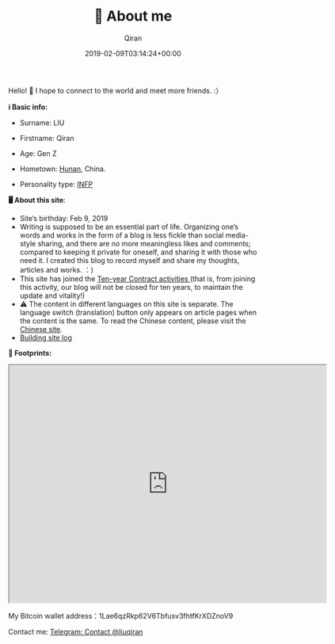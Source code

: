 ﻿---
title: 👤 About me
author: Qiran
type: post
date: 2019-02-09T03:14:24+00:00
aliases: ["/en/about-me-2/"]
views:
  - 4
wp_last_modified_info:
  - 2019-04-16 @ 6:29 AM
tags:
  - Building Site
---
Hello! 👋  I hope to connect to the world and meet more friends. :）

**ℹ️ Basic info:**

- Surname: LIU

- Firstname: Qiran

- Age: Gen Z

- Hometown: [Hunan](https://en.wikipedia.org/wiki/Hunan), China.

- Personality type: [INFP](https://www.16personalities.com/infp-personality])

**🖥️ About this site**:

- Site’s birthday: Feb 9, 2019
- Writing is supposed to be an essential part of life. Organizing one’s words and works in the form of a blog is less fickle than social media-style sharing, and there are no more meaningless likes and comments; compared to keeping it private for oneself, and sharing it with those who need it. I created this blog to record myself and share my thoughts, articles and works. ：)
- This site has joined the [Ten-year Contract activities
  ](https://foreverblog.cn/)(that is, from joining this activity, our blog will not be closed for ten years, to maintain the update and vitality!)
- ⚠ The content in different languages on this site is separate. The language switch (translation) button only appears on article pages when the content is the same. To read the Chinese content, please visit the [Chinese site](/zh/).
- [Building site log][1]

**👣 Footprints:**

<iframe src="https://www.google.com/maps/d/embed?mid=1RbDEbfdLJfr9sjTnT5zqQvI2UP-nXz0&ehbc=2E312F" width="640" height="480"></iframe>

My Bitcoin wallet address：1Lae6qzRkp62V6Tbfusv3fhtfKrXDZnoV9

Contact me: [Telegram: Contact @liuqiran][2]

 [1]: /tags/building-site/
 [2]: https://t.me/liuqiran
